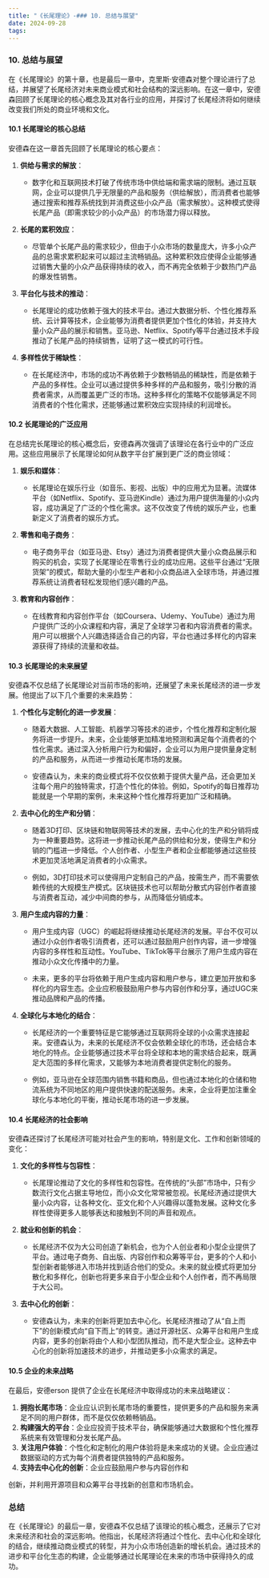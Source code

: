 ```yaml
---
title: "《长尾理论》-### 10. 总结与展望"
date: 2024-09-28
tags: 
---
```

### 10. 总结与展望

在《长尾理论》的第十章，也是最后一章中，克里斯·安德森对整个理论进行了总结，并展望了长尾经济对未来商业模式和社会结构的深远影响。在这一章中，安德森回顾了长尾理论的核心概念及其对各行业的应用，并探讨了长尾经济将如何继续改变我们所处的商业环境和文化。

#### 10.1 长尾理论的核心总结

安德森在这一章首先回顾了长尾理论的核心要点：

1. **供给与需求的解放**：
   - 数字化和互联网技术打破了传统市场中供给端和需求端的限制。通过互联网，企业可以提供几乎无限量的产品和服务（供给解放），而消费者也能够通过搜索和推荐系统找到并消费这些小众产品（需求解放）。这种模式使得长尾产品（即需求较少的小众产品）的市场潜力得以释放。

2. **长尾的累积效应**：
   - 尽管单个长尾产品的需求较少，但由于小众市场的数量庞大，许多小众产品的总需求累积起来可以超过主流畅销品。这种累积效应使得企业能够通过销售大量的小众产品获得持续的收入，而不再完全依赖于少数热门产品的爆发性销售。

3. **平台化与技术的推动**：
   - 长尾理论的成功依赖于强大的技术平台。通过大数据分析、个性化推荐系统、云计算等技术，企业能够为消费者提供更加个性化的体验，并支持大量小众产品的展示和销售。亚马逊、Netflix、Spotify等平台通过技术手段推动了长尾产品的持续销售，证明了这一模式的可行性。

4. **多样性优于稀缺性**：
   - 在长尾经济中，市场的成功不再依赖于少数畅销品的稀缺性，而是依赖于产品的多样性。企业可以通过提供多种多样的产品和服务，吸引分散的消费者需求，从而覆盖更广泛的市场。这种多样化的策略不仅能够满足不同消费者的个性化需求，还能够通过累积效应实现持续的利润增长。

#### 10.2 长尾理论的广泛应用

在总结完长尾理论的核心概念后，安德森再次强调了该理论在各行业中的广泛应用。这些应用展示了长尾理论如何从数字平台扩展到更广泛的商业领域：

1. **娱乐和媒体**：
   - 长尾理论在娱乐行业（如音乐、影视、出版）中的应用尤为显著。流媒体平台（如Netflix、Spotify、亚马逊Kindle）通过为用户提供海量的小众内容，成功满足了广泛的个性化需求。这不仅改变了传统的娱乐产业，也重新定义了消费者的娱乐方式。
   
2. **零售和电子商务**：
   - 电子商务平台（如亚马逊、Etsy）通过为消费者提供大量小众商品展示和购买的机会，实现了长尾理论在零售行业的成功应用。这些平台通过“无限货架”的模式，帮助大量的小型生产者和小众商品进入全球市场，并通过推荐系统让消费者轻松发现他们感兴趣的产品。

3. **教育和内容创作**：
   - 在线教育和内容创作平台（如Coursera、Udemy、YouTube）通过为用户提供广泛的小众课程和内容，满足了全球学习者和内容消费者的需求。用户可以根据个人兴趣选择适合自己的内容，平台也通过多样化的内容来源获得了持续的流量和收益。

#### 10.3 长尾理论的未来展望

安德森不仅总结了长尾理论对当前市场的影响，还展望了未来长尾经济的进一步发展。他提出了以下几个重要的未来趋势：

1. **个性化与定制化的进一步发展**：
   - 随着大数据、人工智能、机器学习等技术的进步，个性化推荐和定制化服务将进一步提升。未来，企业能够更加精准地预测和满足每个消费者的个性化需求。通过深入分析用户行为和偏好，企业可以为用户提供量身定制的产品和服务，从而进一步推动长尾市场的发展。

   - 安德森认为，未来的商业模式将不仅仅依赖于提供大量产品，还会更加关注每个用户的独特需求，打造个性化的体验。例如，Spotify的每日推荐功能就是一个早期的案例，未来这种个性化推荐将更加广泛和精确。

2. **去中心化的生产和分销**：
   - 随着3D打印、区块链和物联网等技术的发展，去中心化的生产和分销将成为一种重要趋势。这将进一步推动长尾产品的供给和分发，使得生产和分销的门槛进一步降低。个人创作者、小型生产者和企业都能够通过这些技术更加灵活地满足消费者的小众需求。

   - 例如，3D打印技术可以使得用户定制自己的产品，按需生产，而不需要依赖传统的大规模生产模式。区块链技术也可以帮助分散式内容创作者直接与消费者互动，减少中间商的参与，从而降低分销成本。

3. **用户生成内容的力量**：
   - 用户生成内容（UGC）的崛起将继续推动长尾经济的发展。平台不仅可以通过小众创作者吸引消费者，还可以通过鼓励用户创作内容，进一步增强内容的多样性和互动性。YouTube、TikTok等平台展示了用户生成内容在推动小众文化传播中的力量。

   - 未来，更多的平台将依赖于用户生成内容和用户参与，建立更加开放和多样化的内容生态。企业应积极鼓励用户参与内容创作和分享，通过UGC来推动品牌和产品的传播。

4. **全球化与本地化的结合**：
   - 长尾经济的一个重要特征是它能够通过互联网将全球的小众需求连接起来。安德森认为，未来的长尾经济不仅会依赖全球化的市场，还会结合本地化的特点。企业能够通过技术平台将全球和本地的需求结合起来，既满足大范围的多样化需求，又能够为本地消费者提供定制化的服务。

   - 例如，亚马逊在全球范围内销售书籍和商品，但也通过本地化的仓储和物流系统为不同地区的用户提供快速的配送服务。未来，企业将更加注重全球化与本地化的平衡，推动长尾市场的进一步发展。

#### 10.4 长尾经济的社会影响

安德森还探讨了长尾经济可能对社会产生的影响，特别是文化、工作和创新领域的变化：

1. **文化的多样性与包容性**：
   - 长尾理论推动了文化的多样性和包容性。在传统的“头部”市场中，只有少数流行文化占据主导地位，而小众文化常常被忽视。长尾经济通过提供大量小众内容，让各种文化、亚文化和个人兴趣得以蓬勃发展。这种文化多样性使得更多人能够表达和接触到不同的声音和观点。

2. **就业和创新的机会**：
   - 长尾经济不仅为大公司创造了新机会，也为个人创业者和小型企业提供了平台。通过电子商务、自出版、内容创作和众筹等平台，更多的个人和小型创新者能够进入市场并找到适合他们的受众。未来的就业模式将更加分散化和多样化，创新也将更多来自于小型企业和个人创作者，而不再局限于大公司。

3. **去中心化的创新**：
   - 安德森认为，未来的创新将更加去中心化。长尾经济推动了从“自上而下”的创新模式向“自下而上”的转变。通过开源社区、众筹平台和用户生成内容，更多的创新将由个人和小型团队推动，而不是大型企业。这种去中心化的创新将加速技术的进步，并推动更多小众需求的满足。

#### 10.5 企业的未来战略

在最后，安德erson 提供了企业在长尾经济中取得成功的未来战略建议：

1. **拥抱长尾市场**：企业应认识到长尾市场的重要性，提供更多的产品和服务来满足不同的用户群体，而不是仅仅依赖畅销品。
2. **构建强大的平台**：企业应投资于技术平台，确保能够通过大数据和个性化推荐系统来有效管理和分发长尾产品。
3. **关注用户体验**：个性化和定制化的用户体验将是未来成功的关键。企业应通过数据驱动的方式为每个消费者提供独特的产品和服务。
4. **支持去中心化的创新**：企业应鼓励用户参与内容创作和

创新，并利用开源项目和众筹平台寻找新的创意和市场机会。

### 总结

在《长尾理论》的最后一章，安德森不仅总结了该理论的核心概念，还展示了它对未来经济和社会的深远影响。他指出，长尾经济将通过个性化、去中心化和全球化的结合，继续推动商业模式的转型，并为小众市场创造新的增长机会。通过技术的进步和平台化生态的构建，企业能够通过长尾理论在未来的市场中获得持久的成功。